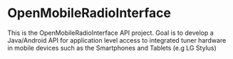 # OpenMobileRadioInterface

This is the OpenMobileRadioInterface API project. Goal is to develop a Java/Android API for application level access to integrated tuner hardware in mobile devices such as the Smartphones and Tablets (e.g LG Stylus)
